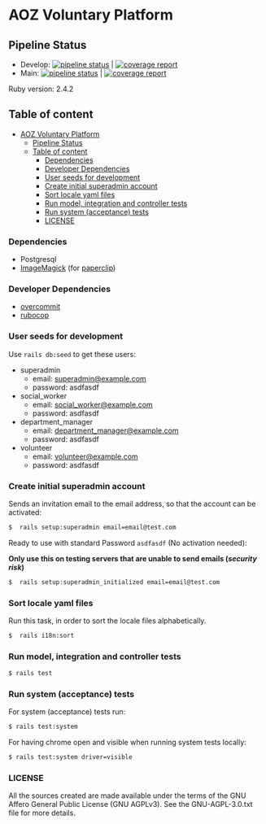 # AOZ Voluntary Platform

## Pipeline Status

- Develop: [![pipeline status](https://git.panter.ch/open-source/aoz-003/badges/develop/pipeline.svg)](https://git.panter.ch/open-source/aoz-003/commits/develop) | [![coverage report](https://git.panter.ch/open-source/aoz-003/badges/develop/coverage.svg)](https://git.panter.ch/open-source/aoz-003/-/commits/develop)
- Main: [![pipeline status](https://git.panter.ch/open-source/aoz-003/badges/main/pipeline.svg)](https://git.panter.ch/open-source/aoz-003/commits/main) | [![coverage report](https://git.panter.ch/open-source/aoz-003/badges/main/coverage.svg)](https://git.panter.ch/open-source/aoz-003/-/commits/main)


Ruby version: 2.4.2

## Table of content

* [AOZ Voluntary Platform](#aoz-voluntary-platform)
  * [Pipeline Status](#pipeline-status)
  * [Table of content](#table-of-content)
    * [Dependencies](#dependencies)
    * [Developer Dependencies](#developer-dependencies)
    * [User seeds for development](#user-seeds-for-development)
    * [Create initial superadmin account](#create-initial-superadmin-account)
    * [Sort locale yaml files](#sort-locale-yaml-files)
    * [Run model, integration and controller tests](#run-model-integration-and-controller-tests)
    * [Run system (acceptance) tests](#run-system-acceptance-tests)
    * [LICENSE](#license)

### Dependencies

- Postgresql
- [ImageMagick](http://www.imagemagick.org/) (for [paperclip](https://github.com/thoughtbot/paperclip))

### Developer Dependencies

- [overcommit](https://github.com/brigade/overcommit)
- [rubocop](https://github.com/bbatsov/rubocop)

### User seeds for development

Use `rails db:seed` to get these users:

- superadmin
  - email: superadmin@example.com
  - password: asdfasdf
- social_worker
  - email: social_worker@example.com
  - password: asdfasdf
- department_manager
  - email: department_manager@example.com
  - password: asdfasdf
- volunteer
  - email: volunteer@example.com
  - password: asdfasdf

### Create initial superadmin account

Sends an invitation email to the email address, so that the account can be activated:

```bash
$  rails setup:superadmin email=email@test.com
```

Ready to use with standard Password `asdfasdf` (No activation needed):

**Only use this on testing servers that are unable to send emails (_security risk_)**

```bash
$  rails setup:superadmin_initialized email=email@test.com
```

### Sort locale yaml files

Run this task, in order to sort the locale files alphabetically.

```bash
$  rails i18n:sort
```

### Run model, integration and controller tests

```bash
$ rails test
```

### Run system (acceptance) tests

For system (acceptance) tests run:

```bash
$ rails test:system
```

For having chrome open and visible when running system tests locally:

```bash
$ rails test:system driver=visible
```

### LICENSE

All the sources created are made available under the terms
of the GNU Affero General Public License (GNU AGPLv3).
See the GNU-AGPL-3.0.txt file for more details.
